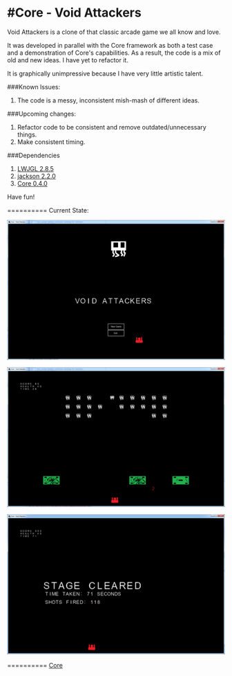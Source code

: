 #Core - Void Attackers
==========

Void Attackers is a clone of that classic arcade game we all know and love.


It was developed in parallel with the Core framework as both a test case and a demonstration of Core's capabilities.
As a result, the code is a mix of old and new ideas. I have yet to refactor it.


It is graphically unimpressive because I have very little artistic talent.


###Known Issues:
1. The code is a messy, inconsistent mish-mash of different ideas.

###Upcoming changes:
1. Refactor code to be consistent and remove outdated/unnecessary things.
2. Make consistent timing.

###Dependencies
1. [LWJGL 2.8.5](http://www.lwjgl.org)
2. [jackson 2.2.0](http://www.jackson.codehaus.org)
3. [Core 0.4.0](http://www.github.com/jgefroh/core)

Have fun!

==========
Current State:

![The Menu](/ss/31MAY13.png)

![Gameplay](/ss/31MAY13_1.png)

![Victory](/ss/31MAY13_2.png)

==========
[Core](https://github.com/JGefroh/core)
